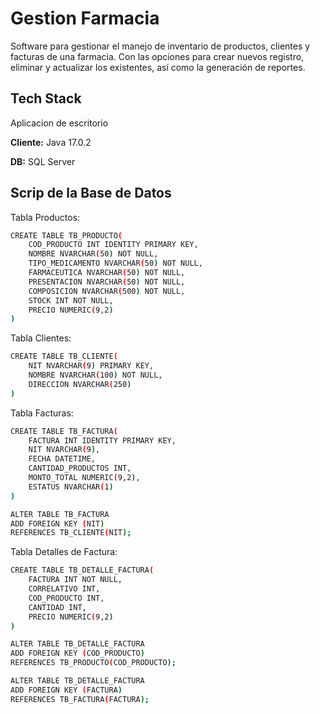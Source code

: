 # Gestion Farmacia

Software para gestionar el manejo de inventario de productos, clientes y facturas de una farmacia. Con las opciones para crear nuevos registro, eliminar y actualizar los existentes, así como la generación de reportes.
## Tech Stack
Aplicacion de escritorio

**Cliente:** Java 17.0.2

**DB:** SQL Server




## Scrip de la Base de Datos

Tabla Productos:

```bash
CREATE TABLE TB_PRODUCTO(
    COD_PRODUCTO INT IDENTITY PRIMARY KEY,
    NOMBRE NVARCHAR(50) NOT NULL,
    TIPO_MEDICAMENTO NVARCHAR(50) NOT NULL,
    FARMACEUTICA NVARCHAR(50) NOT NULL,
    PRESENTACION NVARCHAR(50) NOT NULL,
    COMPOSICION NVARCHAR(500) NOT NULL,
    STOCK INT NOT NULL,
    PRECIO NUMERIC(9,2)
)
```
Tabla Clientes:

```bash
CREATE TABLE TB_CLIENTE(
	NIT NVARCHAR(9) PRIMARY KEY,
	NOMBRE NVARCHAR(100) NOT NULL,
	DIRECCION NVARCHAR(250)
)
```
Tabla Facturas:
```bash
CREATE TABLE TB_FACTURA(
	FACTURA INT IDENTITY PRIMARY KEY,
	NIT NVARCHAR(9),
	FECHA DATETIME,
	CANTIDAD_PRODUCTOS INT,
	MONTO_TOTAL NUMERIC(9,2),
	ESTATUS NVARCHAR(1)
)

ALTER TABLE TB_FACTURA
ADD FOREIGN KEY (NIT) 
REFERENCES TB_CLIENTE(NIT);
```

Tabla Detalles de Factura:
```bash
CREATE TABLE TB_DETALLE_FACTURA(
	FACTURA INT NOT NULL,
	CORRELATIVO INT,
	COD_PRODUCTO INT,
	CANTIDAD INT,
	PRECIO NUMERIC(9,2)
)

ALTER TABLE TB_DETALLE_FACTURA
ADD FOREIGN KEY (COD_PRODUCTO) 
REFERENCES TB_PRODUCTO(COD_PRODUCTO);

ALTER TABLE TB_DETALLE_FACTURA
ADD FOREIGN KEY (FACTURA) 
REFERENCES TB_FACTURA(FACTURA);
```
